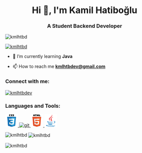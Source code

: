 <h1 align="center">Hi 👋, I'm Kamil Hatiboğlu</h1>
<h3 align="center">A Student Backend Developer</h3>

<p align="left"> <img src="https://komarev.com/ghpvc/?username=kmlhtbd&label=Profile%20views&color=0e75b6&style=flat" alt="kmlhtbd" /> </p>

<p align="left"> <a href="https://github.com/ryo-ma/github-profile-trophy"><img src="https://github-profile-trophy.vercel.app/?username=kmlhtbd" alt="kmlhtbd" /></a> </p>

- 🌱 I’m currently learning **Java**

- 📫 How to reach me **kmlhtbdev@gmail.com**

<h3 align="left">Connect with me:</h3>
<p align="left">
<a href="https://www.hackerrank.com/kmlhtbdev" target="blank"><img align="center" src="https://raw.githubusercontent.com/rahuldkjain/github-profile-readme-generator/master/src/images/icons/Social/hackerrank.svg" alt="kmlhtbdev" height="30" width="40" /></a>
</p>

<h3 align="left">Languages and Tools:</h3>
<p align="left"> <a href="https://www.w3schools.com/css/" target="_blank" rel="noreferrer"> <img src="https://raw.githubusercontent.com/devicons/devicon/master/icons/css3/css3-original-wordmark.svg" alt="css3" width="40" height="40"/> </a> <a href="https://git-scm.com/" target="_blank" rel="noreferrer"> <img src="https://www.vectorlogo.zone/logos/git-scm/git-scm-icon.svg" alt="git" width="40" height="40"/> </a> <a href="https://www.w3.org/html/" target="_blank" rel="noreferrer"> <img src="https://raw.githubusercontent.com/devicons/devicon/master/icons/html5/html5-original-wordmark.svg" alt="html5" width="40" height="40"/> </a> <a href="https://www.java.com" target="_blank" rel="noreferrer"> <img src="https://raw.githubusercontent.com/devicons/devicon/master/icons/java/java-original.svg" alt="java" width="40" height="40"/> </a> </p>

<p><img align="left" src="https://github-readme-stats.vercel.app/api/top-langs?username=kmlhtbd&show_icons=true&locale=en&layout=compact" alt="kmlhtbd" /></p>

<p>&nbsp;<img align="center" src="https://github-readme-stats.vercel.app/api?username=kmlhtbd&show_icons=true&locale=en" alt="kmlhtbd" /></p>

<p><img align="center" src="https://github-readme-streak-stats.herokuapp.com/?user=kmlhtbd&" alt="kmlhtbd" /></p>
